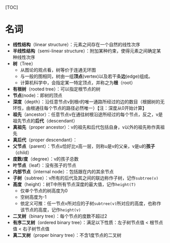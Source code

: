 [TOC]

# 名词
- **线性结构**（linear structure）：元素之间存在一个自然的线性次序
- **半线性结构**（semi-linear structure）：附加某种约束，使得元素之间确定某种线性次序
- **树**（Tree）
  - 从图论的观点看，树等价于连通无环图
  - 与一般的图相同，树由一组**顶点**(vertex)以及若干条**边**(edge)组成。
  - 计算机科学中，会指定某一特定顶点，并称之为**根**（root）
- **有根树**（rooted tree）：可以指定根节点的树
- **节点**(node)：即树的顶点
- **深度**（depth）：沿任意节点v到根r的唯一通路所经过的边的数目（根据树的无环性，由根通往每个节点的路径必然唯一）【注：深度从0开始计算】
- **祖先**（ancestor）：任意节点v在通往树根沿途所经过的每个节点，反之，v是祖先节点的**后代**（descendant）
- **真祖先**（proper ancestor）：v的祖先和后代包括自身，v以外的祖先称作真祖先
- **真后代**（proper descendant）：
- **父节点**（parent）：节点u恰好比v高一层，则称u是v的父亲，v是u的**孩子**（child）
- **度数/度**（degree）：v的孩子总数
- **叶节点**（leaf）：没有孩子的节点
- **内部节点**（internal node）：包括跟在内的其余节点
- **子树**（subtree）：v所有的后代及其之间的联边称作子树，记作`subtree(v)`
- **高度**（height）：树T中所有节点深度的最大值，记作`height(T)`
  - 仅单个节点的树高度为0
  - 空树高度为-1
  - 依定义可推：任一节点v所对应的子树`subtree(v)`所对应的高度，也称作该节点的高度，记作`height(v)`
- **二叉树**（binary tree）：每个节点的度数不超过2
- **有序二叉树**（ordered binary tree）：满足以下性质：左子树节点值 < 根节点值 < 右子树节点值
- **真二叉树**（proper binary tree）：不含1度节点的二叉树